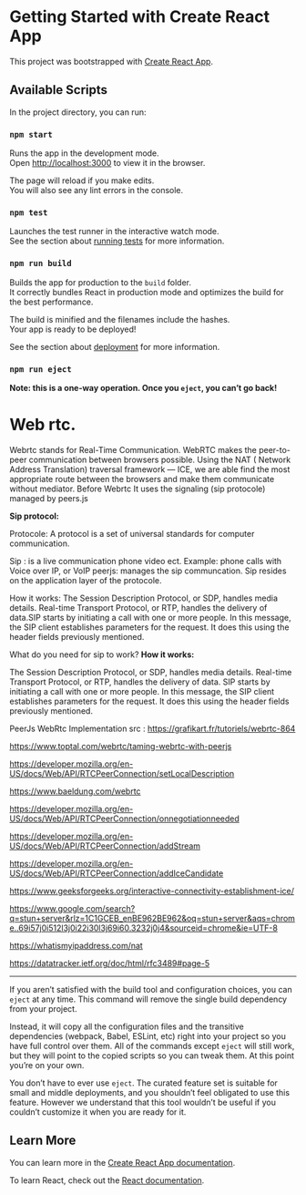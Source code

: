 # Getting Started with Create React App

This project was bootstrapped with [Create React App](https://github.com/facebook/create-react-app).

## Available Scripts

In the project directory, you can run:

### `npm start`

Runs the app in the development mode.\
Open [http://localhost:3000](http://localhost:3000) to view it in the browser.

The page will reload if you make edits.\
You will also see any lint errors in the console.

### `npm test`

Launches the test runner in the interactive watch mode.\
See the section about [running tests](https://facebook.github.io/create-react-app/docs/running-tests) for more information.

### `npm run build`

Builds the app for production to the `build` folder.\
It correctly bundles React in production mode and optimizes the build for the best performance.

The build is minified and the filenames include the hashes.\
Your app is ready to be deployed!

See the section about [deployment](https://facebook.github.io/create-react-app/docs/deployment) for more information.

### `npm run eject`

**Note: this is a one-way operation. Once you `eject`, you can’t go back!**



# Web rtc.

Webrtc stands for Real-Time Communication.
WebRTC makes the peer-to-peer communication between browsers possible. Using the NAT ( Network Address Translation) traversal framework — ICE, we are able find the most appropriate route between the browsers and make them communicate without mediator.
Before Webrtc
It uses the signaling (sip protocole) managed by peers.js

**Sip protocol:**

Protocole: A protocol is a set of universal standards for computer communication.

Sip : is a live communication phone video ect. Example:  phone calls with Voice over IP, or VoIP
peerjs: manages the sip communcation. Sip resides on the application layer of the protocole.

How it works: The Session Description Protocol, or SDP, handles media details. Real-time Transport Protocol, or RTP, handles the delivery of data.SIP starts by initiating a call with one or more people. In this message, the SIP client establishes parameters for the request. It does this using the header fields previously mentioned.


What do you need for sip to work?
**How it works:**

The Session Description Protocol, or SDP, handles media details. Real-time Transport Protocol, or RTP, handles the delivery of data. SIP starts by initiating a call with one or more people. In this message, the SIP client establishes parameters for the request. It does this using the header fields previously mentioned.

PeerJs
WebRtc Implementation
src :
https://grafikart.fr/tutoriels/webrtc-864

https://www.toptal.com/webrtc/taming-webrtc-with-peerjs

https://developer.mozilla.org/en-US/docs/Web/API/RTCPeerConnection/setLocalDescription

https://www.baeldung.com/webrtc

https://developer.mozilla.org/en-US/docs/Web/API/RTCPeerConnection/onnegotiationneeded


https://developer.mozilla.org/en-US/docs/Web/API/RTCPeerConnection/addStream


https://developer.mozilla.org/en-US/docs/Web/API/RTCPeerConnection/addIceCandidate

https://www.geeksforgeeks.org/interactive-connectivity-establishment-ice/


https://www.google.com/search?q=stun+server&rlz=1C1GCEB_enBE962BE962&oq=stun+server&aqs=chrome..69i57j0i512l3j0i22i30l3j69i60.3232j0j4&sourceid=chrome&ie=UTF-8


https://whatismyipaddress.com/nat


https://datatracker.ietf.org/doc/html/rfc3489#page-5


-------

If you aren’t satisfied with the build tool and configuration choices, you can `eject` at any time. This command will remove the single build dependency from your project.

Instead, it will copy all the configuration files and the transitive dependencies (webpack, Babel, ESLint, etc) right into your project so you have full control over them. All of the commands except `eject` will still work, but they will point to the copied scripts so you can tweak them. At this point you’re on your own.

You don’t have to ever use `eject`. The curated feature set is suitable for small and middle deployments, and you shouldn’t feel obligated to use this feature. However we understand that this tool wouldn’t be useful if you couldn’t customize it when you are ready for it.

## Learn More

You can learn more in the [Create React App documentation](https://facebook.github.io/create-react-app/docs/getting-started).

To learn React, check out the [React documentation](https://reactjs.org/).
